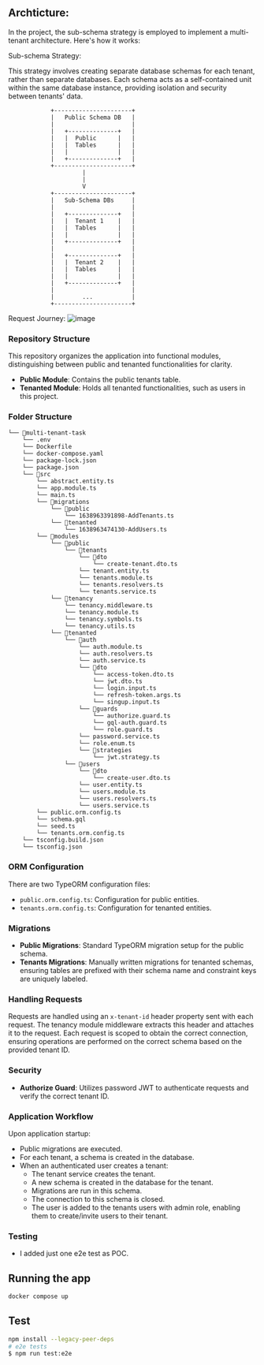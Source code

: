 ## Archticture:
In the project, the sub-schema strategy is employed to implement a multi-tenant architecture. Here's how it works:

Sub-schema Strategy:

This strategy involves creating separate database schemas for each tenant, rather than separate databases.
Each schema acts as a self-contained unit within the same database instance, providing isolation and security between tenants' data.

```
            +----------------------+
            |   Public Schema DB   |
            |                      |
            |   +--------------+   |
            |   |  Public      |   |
            |   |  Tables      |   |
            |   |              |   |
            |   +--------------+   |
            +----------------------+
                     |
                     |
                     V
            +----------------------+
            |   Sub-Schema DBs     |
            |                      |
            |   +--------------+   |
            |   |  Tenant 1    |   |
            |   |  Tables      |   |
            |   |              |   |
            |   +--------------+   |
            |                      |
            |   +--------------+   |
            |   |  Tenant 2    |   |
            |   |  Tables      |   |
            |   |              |   |
            |   +--------------+   |
            |                      |
            |        ...           |
            +----------------------+
```

Request Journey:
![image](https://github.com/moazGalbat/multi-tenat-task/assets/58135816/c7bb6830-6944-41bf-8d3b-8997922bdafd)

### Repository Structure

This repository organizes the application into functional modules, distinguishing between public and tenanted functionalities for clarity.

- **Public Module**: Contains the public tenants table.
- **Tenanted Module**: Holds all tenanted functionalities, such as users in this project.

### Folder Structure

```
└── 📁multi-tenant-task
    └── .env
    └── Dockerfile
    └── docker-compose.yaml
    └── package-lock.json
    └── package.json
    └── 📁src
        └── abstract.entity.ts
        └── app.module.ts
        └── main.ts
        └── 📁migrations
            └── 📁public
                └── 1638963391898-AddTenants.ts
            └── 📁tenanted
                └── 1638963474130-AddUsers.ts
        └── 📁modules
            └── 📁public
                └── 📁tenants
                    └── 📁dto
                        └── create-tenant.dto.ts
                    └── tenant.entity.ts
                    └── tenants.module.ts
                    └── tenants.resolvers.ts
                    └── tenants.service.ts
            └── 📁tenancy
                └── tenancy.middleware.ts
                └── tenancy.module.ts
                └── tenancy.symbols.ts
                └── tenancy.utils.ts
            └── 📁tenanted
                └── 📁auth
                    └── auth.module.ts
                    └── auth.resolvers.ts
                    └── auth.service.ts
                    └── 📁dto
                        └── access-token.dto.ts
                        └── jwt.dto.ts
                        └── login.input.ts
                        └── refresh-token.args.ts
                        └── singup.input.ts
                    └── 📁guards
                        └── authorize.guard.ts
                        └── gql-auth.guard.ts
                        └── role.guard.ts
                    └── password.service.ts
                    └── role.enum.ts
                    └── 📁strategies
                        └── jwt.strategy.ts
                └── 📁users
                    └── 📁dto
                        └── create-user.dto.ts
                    └── user.entity.ts
                    └── users.module.ts
                    └── users.resolvers.ts
                    └── users.service.ts
        └── public.orm.config.ts
        └── schema.gql
        └── seed.ts
        └── tenants.orm.config.ts
    └── tsconfig.build.json
    └── tsconfig.json
```
### ORM Configuration

There are two TypeORM configuration files:
- `public.orm.config.ts`: Configuration for public entities.
- `tenants.orm.config.ts`: Configuration for tenanted entities.

### Migrations

- **Public Migrations**: Standard TypeORM migration setup for the public schema.
- **Tenants Migrations**: Manually written migrations for tenanted schemas, ensuring tables are prefixed with their schema name and constraint keys are uniquely labeled.

### Handling Requests

Requests are handled using an `x-tenant-id` header property sent with each request. The tenancy module middleware extracts this header and attaches it to the request. Each request is scoped to obtain the correct connection, ensuring operations are performed on the correct schema based on the provided tenant ID.

### Security

- **Authorize Guard**: Utilizes password JWT to authenticate requests and verify the correct tenant ID.

### Application Workflow

Upon application startup:
- Public migrations are executed.
- For each tenant, a schema is created in the database.
- When an authenticated user creates a tenant:
  - The tenant service creates the tenant.
  - A new schema is created in the database for the tenant.
  - Migrations are run in this schema.
  - The connection to this schema is closed.
  - The user is added to the tenants users with admin role, enabling them to create/invite users to their tenant.


### Testing
- I added just one e2e test as POC. 


## Running the app

```bash
docker compose up 
```

## Test

```bash
npm install --legacy-peer-deps
# e2e tests
$ npm run test:e2e
```
